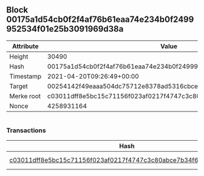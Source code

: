 ## Block 00175a1d54cb0f2f4af76b61eaa74e234b0f2499952534f01e25b3091969d38a

Attribute | Value
--- | ---
Height | 30490
Hash | 00175a1d54cb0f2f4af76b61eaa74e234b0f2499952534f01e25b3091969d38a
Timestamp | 2021-04-20T09:26:49+00:00
Target | 00254142f49eaaa504dc75712e8378ad5316cbcead634704b3734b6271167cc4
Merke root | c03011dff8e5bc15c71156f023af0217f4747c3c80abce7b34f6b9127ded1536
Nonce | 4258931164

```

```

### Transactions

Hash | Amount
--- | ---
[c03011dff8e5bc15c71156f023af0217f4747c3c80abce7b34f6b9127ded1536](c03011dff8e5bc15c71156f023af0217f4747c3c80abce7b34f6b9127ded1536.md) | 10.00000000 SKEPTI 
